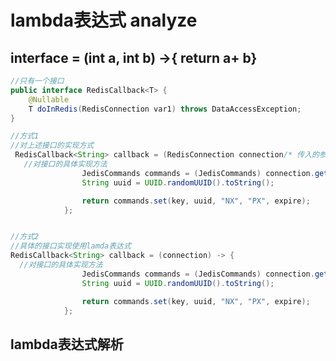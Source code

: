 # lambda表达式 analyze

[参考资料]:https://www.cnblogs.com/CarpenterLee/p/6729368.html



##  interface = (int a, int b) ->{ return a+ b}

```java
//只有一个接口
public interface RedisCallback<T> {
    @Nullable
    T doInRedis(RedisConnection var1) throws DataAccessException;
}
```



```java
//方式1
//对上述接口的实现方式
 RedisCallback<String> callback = (RedisConnection connection/* 传入的参数 */) -> {
   //对接口的具体实现方法
                JedisCommands commands = (JedisCommands) connection.getNativeConnection();
                String uuid = UUID.randomUUID().toString();

                return commands.set(key, uuid, "NX", "PX", expire);
            };


//方式2
//具体的接口实现使用lamda表达式
RedisCallback<String> callback = (connection) -> {
  //对接口的具体实现方法
                JedisCommands commands = (JedisCommands) connection.getNativeConnection();
                String uuid = UUID.randomUUID().toString();

                return commands.set(key, uuid, "NX", "PX", expire);
            };
```



## lambda表达式解析

[参考资料]:https://blog.csdn.net/majishushu/article/details/81123633



























